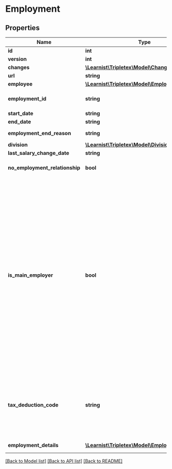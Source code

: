 # Employment

## Properties
Name | Type | Description | Notes
------------ | ------------- | ------------- | -------------
**id** | **int** |  | [optional] 
**version** | **int** |  | [optional] 
**changes** | [**\Learnist\Tripletex\Model\Change[]**](Change.md) |  | [optional] 
**url** | **string** |  | [optional] 
**employee** | [**\Learnist\Tripletex\Model\Employee**](Employee.md) |  | [optional] 
**employment_id** | **string** | Existing employment ID used by the current accounting system | [optional] 
**start_date** | **string** |  | 
**end_date** | **string** |  | [optional] 
**employment_end_reason** | **string** | Define the employment end reason. | [optional] 
**division** | [**\Learnist\Tripletex\Model\Division**](Division.md) |  | [optional] 
**last_salary_change_date** | **string** |  | [optional] 
**no_employment_relationship** | **bool** | Activate pensions and other benefits with no employment relationship. | [optional] 
**is_main_employer** | **bool** | Determines if company is main employer for the employee. Default value is true.&lt;br /&gt;Some values will be default set if not sent upon creation of employment: &lt;br/&gt; If isMainEmployer is NOT sent and tax deduction code loennFraHovedarbeidsgiver is sent, isMainEmployer will be set to true. &lt;br /&gt; If isMainEmployer is NOT sent and tax deduction code loennFraBiarbeidsgiver is sent, isMainEmployer will be set to false. &lt;br /&gt; If true and deduction code is NOT sent, value of tax deduction code will be set to loennFraHovedarbeidsgiver. &lt;br /&gt; If false and deduction code is NOT sent, value of tax deduction code will be set to loennFraBiarbeidsgiver. &lt;br /&gt; For other types of Tax Deduction Codes, isMainEmployer does not influence anything. | [optional] 
**tax_deduction_code** | **string** | EMPTY - represents that a tax deduction code is not set on the employment. It is illegal to set the field to this value.  &lt;br /&gt; Default value of this field is loennFraHovedarbeidsgiver or loennFraBiarbeidsgiver depending on boolean isMainEmployer | [optional] 
**employment_details** | [**\Learnist\Tripletex\Model\EmploymentDetails[]**](EmploymentDetails.md) | Employment types tied to the employment | [optional] 

[[Back to Model list]](../../README.md#documentation-for-models) [[Back to API list]](../../README.md#documentation-for-api-endpoints) [[Back to README]](../../README.md)

